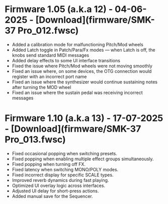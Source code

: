 # Firmware 1.05 (a.k.a 12) - 04-06-2025 - [Download](firmware/SMK-37 Pro_012.fwsc)

* Added a calibration mode for malfunctioning Pitch/Mod wheels
* Added Latch toggle in Patch/Para/Fx modes — when Latch is off, the knobs send standard MIDI messages
* Added delay effects to some UI interface transitions
* Fixed the issue where Pitch/Mod wheels were not moving smoothly
* Fixed an issue where, on some devices, the OTG connection would register with an incorrect port name
* Fixed an issue where the synthesizer would continue sustaining notes after turning the MOD wheel
* Fixed an issue where the sustain pedal was receiving incorrect messages

# Firmware 1.10 (a.k.a 13) - 17-07-2025 - [Download](firmware/SMK-37 Pro_013.fwsc)

* Fixed occasional popping when switching presets.
* Fixed popping when enabling multiple effect groups simultaneously.
* Fixed popping when turning off FX.
* Fixed latency when switching MONO/POLY modes.
* Fixed incorrect display for specific SCALE types.
* Improved reverb dynamics during fast playing.
* Optimized UI overlay logic across interfaces.
* Adjusted UI delay for short-press actions.
* Added manual save for the Sequencer.
